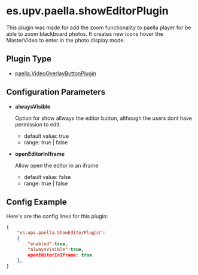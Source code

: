 ---
---

# es.upv.paella.showEditorPlugin

This plugin was made for add the zoom functionality to paella player for be able to zoom blackboard photos. It creates new icons hover the MasterVideo to enter in the photo display mode.


## Plugin Type

* [paella.VideoOverlayButtonPlugin](../../developers/plugin_types.md)

## Configuration Parameters

* **alwaysVisible**

	Option for show allways the editor button, although the users dont have permission to edit.
    - default value: true
    - range: true | false

* **openEditorInIframe**

    Allow open the editor in an iframe
    - default value: false
    - range: true | false

## Config Example

Here's are the config lines for this plugin:

```json
{
	"es.upv.paella.ShowEditorPlugin":
	{
		"enabled":true,
		"alwaysVisible":true,
		openEditorInIframe: true
	},
}
```
